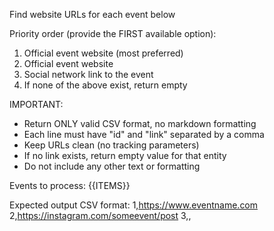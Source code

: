 Find website URLs for each event below

Priority order (provide the FIRST available option):
1. Official event website (most preferred)
2. Official event website
3. Social network link to the event
4. If none of the above exist, return empty

IMPORTANT:
- Return ONLY valid CSV format, no markdown formatting
- Each line must have "id" and "link" separated by a comma
- Keep URLs clean (no tracking parameters)
- If no link exists, return empty value for that entity
- Do not include any other text or formatting

Events to process:
{{ITEMS}}

Expected output CSV format:
1,https://www.eventname.com
2,https://instagram.com/someevent/post
3,,
